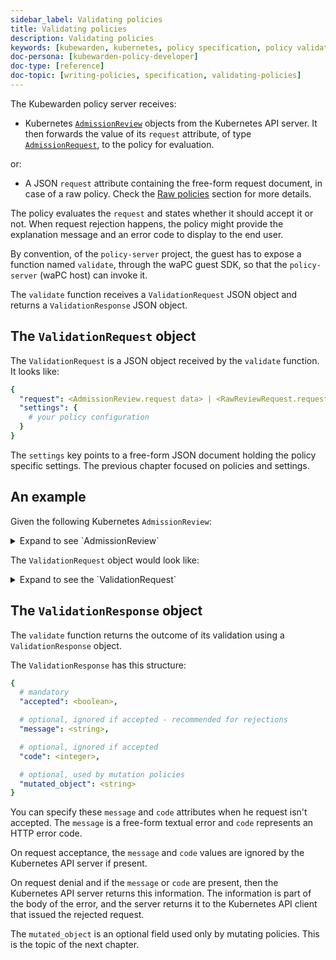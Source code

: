 ```yaml
---
sidebar_label: Validating policies
title: Validating policies
description: Validating policies
keywords: [kubewarden, kubernetes, policy specification, policy validation]
doc-persona: [kubewarden-policy-developer]
doc-type: [reference]
doc-topic: [writing-policies, specification, validating-policies]
---
```


<head>
  <link rel="canonical" href="https://docs.kubewarden.io/reference/spec/validating-policies"/>
</head>

The Kubewarden policy server receives:

- Kubernetes
[`AdmissionReview`](https://godoc.org/k8s.io/api/admission/v1#AdmissionReview)
objects from the Kubernetes API server.
It then forwards the value of its `request` attribute, of type
[`AdmissionRequest`](https://godoc.org/k8s.io/api/admission/v1#AdmissionRequest),
to the policy for evaluation.

or:

- A JSON `request` attribute containing the free-form request document,
in case of a raw policy.
Check the
[Raw policies](../../howtos/raw-policies.md)
section for more details.

The policy evaluates the `request` and states whether it should accept it or
not. When request rejection happens, the policy might provide the explanation
message and an error code to display to the end user.

By convention, of the `policy-server` project, the guest has to expose a
function named `validate`, through the waPC guest SDK, so that the
`policy-server` (waPC host) can invoke it.

The `validate` function receives a `ValidationRequest` JSON object and returns
a `ValidationResponse` JSON object.

## The `ValidationRequest` object

The `ValidationRequest` is a JSON object received by the `validate` function.
It looks like:

```yaml
{
  "request": <AdmissionReview.request data> | <RawReviewRequest.request data>,
  "settings": {
    # your policy configuration
  }
}
```

The `settings` key points to a free-form JSON document holding the policy
specific settings. The previous chapter focused on policies and settings.

## An example

Given the following Kubernetes `AdmissionReview`:

<details>
<summary>Expand to see `AdmissionReview`</summary>

```yaml
{
  "apiVersion": "admission.k8s.io/v1",
  "kind": "AdmissionReview",
  "request": {
    # Random uid uniquely identifying this admission call
    "uid": "705ab4f5-6393-11e8-b7cc-42010a800002",

    # Fully-qualified group/version/kind of the incoming object
    "kind": {"group":"autoscaling","version":"v1","kind":"Scale"},
    # Fully-qualified group/version/kind of the resource being modified
    "resource": {"group":"apps","version":"v1","resource":"deployments"},
    # subresource, if the request is to a subresource
    "subResource": "scale",

    # Fully-qualified group/version/kind of the incoming object in the original request to the API server.
    # This only differs from `kind` if the webhook specified `matchPolicy: Equivalent` and the
    # original request to the API server was converted to a version the webhook registered for.
    "requestKind": {"group":"autoscaling","version":"v1","kind":"Scale"},
    # Fully-qualified group/version/kind of the resource being modified in the original request to the API server.
    # This only differs from `resource` if the webhook specified `matchPolicy: Equivalent` and the
    # original request to the API server was converted to a version the webhook registered for.
    "requestResource": {"group":"apps","version":"v1","resource":"deployments"},
    # subresource, if the request is to a subresource
    # This only differs from `subResource` if the webhook specified `matchPolicy: Equivalent` and the
    # original request to the API server was converted to a version the webhook registered for.
    "requestSubResource": "scale",

    # Name of the resource being modified
    "name": "my-deployment",
    # Namespace of the resource being modified, if the resource is namespaced (or is a Namespace object)
    "namespace": "my-namespace",

    # operation can be CREATE, UPDATE, DELETE, or CONNECT
    "operation": "UPDATE",

    "userInfo": {
      # Username of the authenticated user making the request to the API server
      "username": "admin",
      # UID of the authenticated user making the request to the API server
      "uid": "014fbff9a07c",
      # Group memberships of the authenticated user making the request to the API server
      "groups": ["system:authenticated","my-admin-group"],
      # Arbitrary extra info associated with the user making the request to the API server.
      # This is populated by the API server authentication layer and should be included
      # if any SubjectAccessReview checks are performed by the webhook.
      "extra": {
        "some-key":["some-value1", "some-value2"]
      }
    },

    # object is the new object being admitted.
    # It is null for DELETE operations.
    "object": {"apiVersion":"autoscaling/v1","kind":"Scale",...},
    # oldObject is the existing object.
    # It is null for CREATE and CONNECT operations.
    "oldObject": {"apiVersion":"autoscaling/v1","kind":"Scale",...},
    # options contains the options for the operation being admitted, like meta.k8s.io/v1 CreateOptions, UpdateOptions, or DeleteOptions.
    # It is null for CONNECT operations.
    "options": {"apiVersion":"meta.k8s.io/v1","kind":"UpdateOptions",...},

    # dryRun indicates the API request is running in dry run mode and will not be persisted.
    # Webhooks with side effects should avoid actuating those side effects when dryRun is true.
    # See http://k8s.io/docs/reference/using-api/api-concepts/#make-a-dry-run-request for more details.
    "dryRun": false
  }
}
```

</details>

The `ValidationRequest` object would look like:

<details>
<summary>Expand to see the `ValidationRequest`</summary>

```yaml
{
  "request": {
    # Random uid uniquely identifying this admission call
    "uid": "705ab4f5-6393-11e8-b7cc-42010a800002",

    # Fully-qualified group/version/kind of the incoming object
    "kind": {"group":"autoscaling","version":"v1","kind":"Scale"},
    # Fully-qualified group/version/kind of the resource being modified
    "resource": {"group":"apps","version":"v1","resource":"deployments"},
    # subresource, if the request is to a subresource
    "subResource": "scale",

    # Fully-qualified group/version/kind of the incoming object in the original request to the API server.
    # This only differs from `kind` if the webhook specified `matchPolicy: Equivalent` and the
    # original request to the API server was converted to a version the webhook registered for.
    "requestKind": {"group":"autoscaling","version":"v1","kind":"Scale"},
    # Fully-qualified group/version/kind of the resource being modified in the original request to the API server.
    # This only differs from `resource` if the webhook specified `matchPolicy: Equivalent` and the
    # original request to the API server was converted to a version the webhook registered for.
    "requestResource": {"group":"apps","version":"v1","resource":"deployments"},
    # subresource, if the request is to a subresource
    # This only differs from `subResource` if the webhook specified `matchPolicy: Equivalent` and the
    # original request to the API server was converted to a version the webhook registered for.
    "requestSubResource": "scale",

    # Name of the resource being modified
    "name": "my-deployment",
    # Namespace of the resource being modified, if the resource is namespaced (or is a Namespace object)
    "namespace": "my-namespace",

    # operation can be CREATE, UPDATE, DELETE, or CONNECT
    "operation": "UPDATE",

    "userInfo": {
      # Username of the authenticated user making the request to the API server
      "username": "admin",
      # UID of the authenticated user making the request to the API server
      "uid": "014fbff9a07c",
      # Group memberships of the authenticated user making the request to the API server
      "groups": ["system:authenticated","my-admin-group"],
      # Arbitrary extra info associated with the user making the request to the API server.
      # This is populated by the API server authentication layer and should be included
      # if any SubjectAccessReview checks are performed by the webhook.
      "extra": {
        "some-key":["some-value1", "some-value2"]
      }
    },

    # object is the new object being admitted.
    # It is null for DELETE operations.
    "object": {"apiVersion":"autoscaling/v1","kind":"Scale",...},
    # oldObject is the existing object.
    # It is null for CREATE and CONNECT operations.
    "oldObject": {"apiVersion":"autoscaling/v1","kind":"Scale",...},
    # options contains the options for the operation being admitted, like meta.k8s.io/v1 CreateOptions, UpdateOptions, or DeleteOptions.
    # It is null for CONNECT operations.
    "options": {"apiVersion":"meta.k8s.io/v1","kind":"UpdateOptions",...},

    # dryRun indicates the API request is running in dry run mode and will not be persisted.
    # Webhooks with side effects should avoid actuating those side effects when dryRun is true.
    # See http://k8s.io/docs/reference/using-api/api-concepts/#make-a-dry-run-request for more details.
    "dryRun": false
  },
  "settings": {
    # policy settings
  }
}
```

</details>

## The `ValidationResponse` object

The `validate` function returns the outcome of its validation using a
`ValidationResponse` object.

The `ValidationResponse` has this structure:

```yaml
{
  # mandatory
  "accepted": <boolean>,

  # optional, ignored if accepted - recommended for rejections
  "message": <string>,

  # optional, ignored if accepted
  "code": <integer>,

  # optional, used by mutation policies
  "mutated_object": <string>
}
```

You can specify these `message` and `code` attributes when he request isn't
accepted. The `message` is a free-form textual error and `code` represents an
HTTP error code.

On request acceptance, the `message` and `code` values are ignored by the
Kubernetes API server if present.

On request denial and if the `message` or `code` are present, then the
Kubernetes API server returns this information. The information is part of the
body of the error, and the server returns it to the Kubernetes API client that
issued the rejected request.

The `mutated_object` is an optional field used only by mutating policies. This
is the topic of the next chapter.
